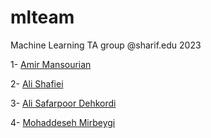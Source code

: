 # mlteam
Machine Learning TA group @sharif.edu 2023


1- [Amir Mansourian](https://github.com/AmirMansurian)

2- [Ali Shafiei](https://github.com/shafieiali42)

3- [Ali Safarpoor Dehkordi](https://github.com/aSafarpoor)

4- [Mohaddeseh Mirbeygi](https://github.com/mmirbeygi)
